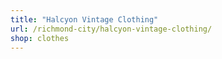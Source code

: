 ```yaml
---
title: "Halcyon Vintage Clothing"
url: /richmond-city/halcyon-vintage-clothing/
shop: clothes
---
```

